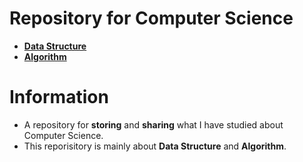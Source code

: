 # Repository for Computer Science
- [**Data Structure**](https://github.com/TIBBOH17/CS/tree/230543482968ae95d350eb216f8e236d680ed375/Data%20Structure)
- [**Algorithm**](https://github.com/TIBBOH17/CS/tree/22d7d98bdb73f923c692a952222450928a1e6378/Algorithm)

# Information
- A repository for **storing** and **sharing** what I have studied about Computer Science.
- This reporisitory is mainly about **Data Structure** and **Algorithm**.

